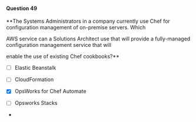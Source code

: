 #### Question  49


**The Systems Administrators in a company currently use Chef for configuration management of on-premise servers. Which

AWS service can a Solutions Architect use that will provide a fully-managed configuration management service that will

enable the use of existing Chef cookbooks?**


- [ ] Elastic Beanstalk


- [ ] CloudFormation


- [x] OpsWorks for Chef Automate


- [ ] Opsworks Stacks


*